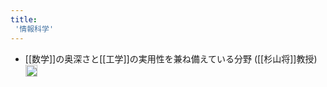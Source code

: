 ```yaml
---
title:
 '情報科学'
---
```


- [[数学]]の奥深さと[[工学]]の実用性を兼ね備えている分野 ([[杉山将]]教授) <img src='https://scrapbox.io/api/pages/blu3mo-public/情報科学の達人/icon' alt='情報科学の達人.icon' height="19.5"/>
